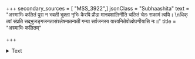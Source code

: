 +++
secondary_sources = [ "MSS_3922",]
jsonClass = "Subhaashita"
text = "अस्माभिः कलितं पुरा न भवती भुक्ता नृभिः कैरपि प्रौढा मानवशालिनीति चलितं चेतः सकामं त्वयि।  \nधिक् त्वां संप्रति सद्भुजङ्गजनतासंश्लेषमातन्वती गम्या सर्वजनस्य वारवनितेवोत्क्षेपणीयासि नः॥"
title = "अस्माभिः कलितम्"

+++

<details><summary>Text</summary>

अस्माभिः कलितं पुरा न भवती भुक्ता नृभिः कैरपि प्रौढा मानवशालिनीति चलितं चेतः सकामं त्वयि।  
धिक् त्वां संप्रति सद्भुजङ्गजनतासंश्लेषमातन्वती गम्या सर्वजनस्य वारवनितेवोत्क्षेपणीयासि नः॥
</details>

